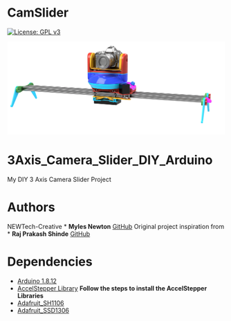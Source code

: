 # CamSlider
[![License: GPL v3](https://img.shields.io/badge/License-GPLv3-blue.svg)](https://www.gnu.org/licenses/gpl-3.0)

<p align="center"><img src="/3axisslider.png"/></p>


# 3Axis_Camera_Slider_DIY_Arduino
My DIY 3 Axis Camera Slider Project

# Authors
NEWTech-Creative * **Myles Newton** [GitHub](https://github.com/NEWTech-Creative)
Original project inspiration from * **Raj Prakash Shinde** [GitHub](https://github.com/RajPShinde)

# Dependencies
* [Arduino 1.8.12](https://www.arduino.cc/en/Main/Software)
* [AccelStepper Library](https://www.airspayce.com/mikem/arduino/AccelStepper/index.html) **Follow the steps to install the AccelStepper Libraries**
* [Adafruit_SH1106](https://github.com/wonho-maker/Adafruit_SH1106)
* [Adafruit_SSD1306](https://github.com/adafruit/Adafruit_SSD1306)

